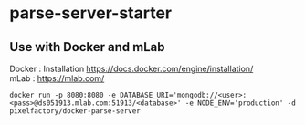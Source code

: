 # parse-server-starter

## Use with Docker and mLab
Docker : Installation https://docs.docker.com/engine/installation/  
mLab : https://mlab.com/  

```
docker run -p 8080:8080 -e DATABASE_URI='mongodb://<user>:<pass>@ds051913.mlab.com:51913/<database>' -e NODE_ENV='production' -d pixelfactory/docker-parse-server
```

